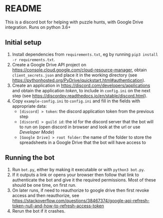 # README #

This is a discord bot for helping with puzzle hunts, with Google Drive integration. Runs on python 3.6+

## Initial setup ##
1. Install dependencies from `requirements.txt`, eg by running `pip3 install -r requirements.txt`.
2. Create a Google Drive API project on https://console.cloud.google.com/cloud-resource-manager, 
   obtain `client_secrets.json` and place it in the working directory 
   (see https://pythonhosted.org/PyDrive/quickstart.html#authentication).
3. Create an application in https://discord.com/developers/applications and obtain the application *token*, 
   to include in `config.ini` on the next step
   (see https://discordpy.readthedocs.io/en/stable/discord.html).
4. Copy `example-config.ini` to `config.ini` and fill in the fields with appropriate data:
    * `[discord] > token`: the discord application token from the previous step
    * `[discord] > guild id`: the id for the discord server that the bot will to run on 
      (open discord in browser and look at the url or use *Developer Mode*)
    * `[Google Drive] > root folder`: the name of the folder to store the spreadsheets in a Google Drive 
      that the bot will have access to

## Running the bot ##
1. Run `bot.py`, either by making it executable or with `python3 bot.py`.
2. If it outputs a link or opens your browser then follow that link to authenticate the bot 
   and give it the required permissions. Most of these should be one time, on first run.
3. On later runs, if need to reauthorize to google drive then first revoke access and then reauthorize, see https://stackoverflow.com/questions/38467374/google-api-refresh-token-null-and-how-to-refresh-access-token
4. Rerun the bot if it crashes.